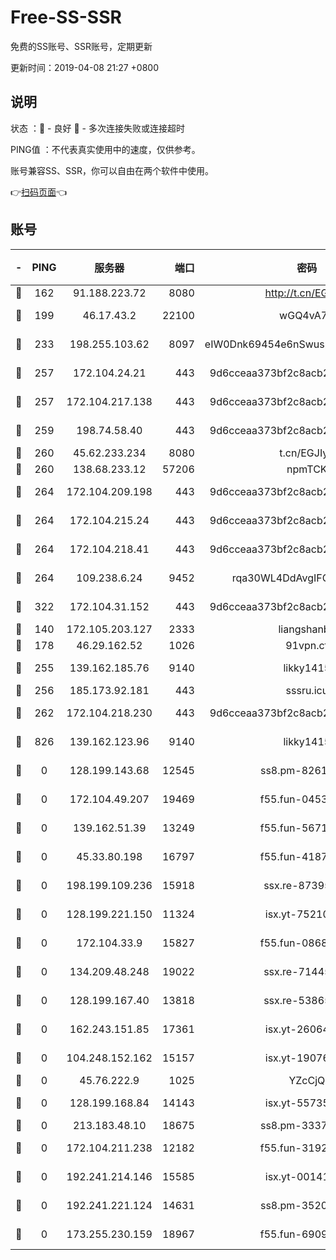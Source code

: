 # Free-SS-SSR

免费的SS账号、SSR账号，定期更新

更新时间：2019-04-08 21:27 +0800

## 说明

状态     ：🙂 - 良好 🙁 - 多次连接失败或连接超时

PING值   ：不代表真实使用中的速度，仅供参考。

账号兼容SS、SSR，你可以自由在两个软件中使用。

👉[扫码页面](https://liesauer.github.io/Free-SS-SSR/)👈

## 账号

|-|PING|服务器|端口|密码|加密方式|区域|
|:----:|:----:|:-----:|-----:|:----:|:----:|:----:|
|🙂|162|91.188.223.72|8080|http://t.cn/EGJIyrl|rc4-md5|RU|
|🙂|199|46.17.43.2|22100|wGQ4vA7D|aes-256-gcm|RU|
|🙂|233|198.255.103.62|8097|eIW0Dnk69454e6nSwuspv9DmS201tQ0D|aes-256-cfb|US|
|🙂|257|172.104.24.21|443|9d6cceaa373bf2c8acb22e60b6a58be6|aes-256-cfb|US|
|🙂|257|172.104.217.138|443|9d6cceaa373bf2c8acb22e60b6a58be6|aes-256-cfb|US|
|🙂|259|198.74.58.40|443|9d6cceaa373bf2c8acb22e60b6a58be6|aes-256-cfb|US|
|🙂|260|45.62.233.234|8080|t.cn/EGJIyrl|rc4-md5|CA|
|🙂|260|138.68.233.12|57206|npmTCK|rc4-md5|US|
|🙂|264|172.104.209.198|443|9d6cceaa373bf2c8acb22e60b6a58be6|aes-256-cfb|US|
|🙂|264|172.104.215.24|443|9d6cceaa373bf2c8acb22e60b6a58be6|aes-256-cfb|US|
|🙂|264|172.104.218.41|443|9d6cceaa373bf2c8acb22e60b6a58be6|aes-256-cfb|US|
|🙂|264|109.238.6.24|9452|rqa30WL4DdAvgIFG6Fs3znzTa|aes-256-cfb|FR|
|🙂|322|172.104.31.152|443|9d6cceaa373bf2c8acb22e60b6a58be6|aes-256-cfb|US|
|🙂|140|172.105.203.127|2333|liangshanbo|chacha20|JP|
|🙂|178|46.29.162.52|1026|91vpn.cf|rc4-md5|RU|
|🙂|255|139.162.185.76|9140|likky1415|aes-256-cfb|DE|
|🙂|256|185.173.92.181|443|sssru.icu|rc4-md5|RU|
|🙂|262|172.104.218.230|443|9d6cceaa373bf2c8acb22e60b6a58be6|aes-256-cfb|US|
|🙁|826|139.162.123.96|9140|likky1415|aes-256-cfb|JP|
|🙁|0|128.199.143.68|12545|ss8.pm-82618687|aes-256-cfb|SG|
|🙁|0|172.104.49.207|19469|f55.fun-04534559|aes-256-cfb|SG|
|🙁|0|139.162.51.39|13249|f55.fun-56718065|aes-256-cfb|SG|
|🙁|0|45.33.80.198|16797|f55.fun-41876609|aes-256-cfb|US|
|🙁|0|198.199.109.236|15918|ssx.re-87395582|aes-256-cfb|US|
|🙁|0|128.199.221.150|11324|isx.yt-75210873|aes-256-cfb|SG|
|🙁|0|172.104.33.9|15827|f55.fun-08683608|aes-256-cfb|SG|
|🙁|0|134.209.48.248|19022|ssx.re-71445083|aes-256-cfb|US|
|🙁|0|128.199.167.40|13818|ssx.re-53865653|aes-256-cfb|SG|
|🙁|0|162.243.151.85|17361|isx.yt-26064605|aes-256-cfb|US|
|🙁|0|104.248.152.162|15157|isx.yt-19076335|aes-256-cfb|SG|
|🙁|0|45.76.222.9|1025|YZcCjQ|rc4-md5|JP|
|🙁|0|128.199.168.84|14143|isx.yt-55735474|aes-256-cfb|SG|
|🙁|0|213.183.48.10|18675|ss8.pm-33373916|rc4-md5|RU|
|🙁|0|172.104.211.238|12182|f55.fun-31928569|aes-256-cfb|US|
|🙁|0|192.241.214.146|15585|isx.yt-00141221|aes-256-cfb|US|
|🙁|0|192.241.221.124|14631|ss8.pm-35207592|aes-256-cfb|US|
|🙁|0|173.255.230.159|18967|f55.fun-69097414|aes-256-cfb|US|
